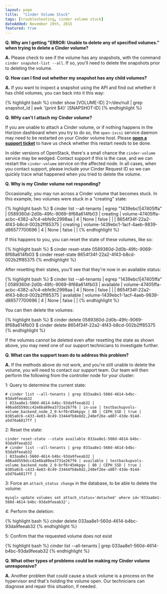 ```yaml
---
layout: page
title:  "Cinder Volume Stuck"
tags: [troubleshooting, cinder volume stuck]
dateAdded: November 19th, 2015
featured: true
---
```


**Q. Why am I getting "ERROR: Unable to delete any of specified volumes." when trying to delete a Cinder volume?**

**A.** Please check to see if the volume has any snapshots, with the command `cinder snapshot-list --all`. If so, you'll need to delete the snapshots prior to deleting the volume.

**Q. How can I find out whether my snapshot has any child volumes?**

**A.** If you want to inspect a snapshot using the API and find out whether it has child volumes, you can back into it this way:

{% highlight bash %}
cinder show [VOLUME-ID] 2>/dev/null | grep snapshot_id | awk '{print $4}'
[SNAPSHOT-ID]
{% endhighlight %}

**Q. WHy can't I attach my Cinder volume?**

If you are unable to attach a Cinder volume, or if nothing happens in the Horizon dashboard when you try to do so, the `open-iscsi` service daemon may need to be restarted on your Cinder volume host.  Please [**open a support ticket**](http://ibm-blue-box-help.github.io/help-documentation/gettingstarted/commonadmin/report-issue/) to have us check whether this restart needs to be done.

In older versions of OpenStack, there's a small chance the `cinder-volume` service may be wedged. Contact support if this is the case, and we can restart the `cinder-volume` service on the affected node. In all cases, when you contact support, please include your Cinder Request ID so we can quickly trace what happened when you tried to delete the volume.

**Q. Why is my Cinder volume not responding?**

Occasionally, you may run across a Cinder volume that becomes stuck.  In this example, two volumes were stuck in a "creating" state:

{% highlight bash %}
$ cinder list --all-tenants | egrep "1439ebc1|47405ffa"
| 0589360d-2d0b-49fc-9069-8f68a614fb03 | creating | volume-47405ffa-acbc-4382-a7c4-ebfe9c2998aa | 4 | None | false | |
| 8654f34f-22a2-4f43-b8cd-002b2ff85375 | creating | volume-1439ebc1-1acf-4aeb-9839-d86577700696 | 4 | None | false | |
{% endhighlight %}

If this happens to you, you can reset the state of these volumes, like so:

{% highlight bash %}
$ cinder reset-state 0589360d-2d0b-49fc-9069-8f68a614fb03
$ cinder reset-state 8654f34f-22a2-4f43-b8cd-002b2ff85375
{% endhighlight %}

After resetting their states, you'll see that they're now in an available status:

{% highlight bash %}
$ cinder list --all-tenants | egrep "1439ebc1|47405ffa"
| 0589360d-2d0b-49fc-9069-8f68a614fb03 | available | volume-47405ffa-acbc-4382-a7c4-ebfe9c2998aa | 4 | None | false | |
| 8654f34f-22a2-4f43-b8cd-002b2ff85375 | available | volume-1439ebc1-1acf-4aeb-9839-d86577700696 | 4 | None | false | |
{% endhighlight %}

You can then delete the volumes:

{% highlight bash %}
$ cinder delete 0589360d-2d0b-49fc-9069-8f68a614fb03
$ cinder delete 8654f34f-22a2-4f43-b8cd-002b2ff85375
{% endhighlight %}

If the volumes cannot be deleted even after resetting the state as shown above, you may need one of our support technicians to investigate further. 

**Q. What can the support team do to address this problem?**

**A.** If the methods above do not work, and you're still unable to delete the volume, you will need to contact our support team.  Our team will then perform the following from the controller node for your cluster:

1: Query to determine the current state:

```
# cinder list --all-tenants | grep 033aa8e1-560d-4614-b4bc-93da9feeab32
| 033aa8e1-560d-4614-b4bc-93da9feeab32 | 406add559dcc42e6ba89ea3731e267f6 | in-use | testbackupvols-volume_backend_node_2_0-krf6r45mkpgv | 80 | CEPH_SSD | true | 8385a0c6-c433-4e03-8c49-33444fb8e8d2,240ef26e-a807-43de-914d-a5d76a6817ff |
```

2: Reset the state:

```
cinder reset-state --state available 033aa8e1-560d-4614-b4bc-93da9feeab32
# cinder list --all-tenants | grep 033aa8e1-560d-4614-b4bc-93da9feeab32
| 033aa8e1-560d-4614-b4bc-93da9feeab32 | 406add559dcc42e6ba89ea3731e267f6 | available | testbackupvols-volume_backend_node_2_0-brf6r45mkpgv | 80 | CEPH_SSD | true | 8385a0c6-c433-4e03-8c49-33444fb8e8d2,240ef26e-a807-43de-914d-a5d76a6817ff |
```

3: Force an `attach_status change` in the database, to be able to delete the volume:

```
mysql> update volumes set attach_status='detached' where id='033aa8e1-560d-4614-b4bc-93da9feeab32';
```

4: Perform the deletion:

{% highlight bash %}
cinder delete 033aa8e1-560d-4614-b4bc-93da9feeab32
{% endhighlight %}

5: Confirm that the requested volume does not exist

{% highlight bash %}
cinder list --all-tenants | grep 033aa8e1-560d-4614-b4bc-93da9feeab32
{% endhighlight %}

**Q. What other types of problems could be making my Cinder volume unresponsive?**

**A.** Another problem that could cause a stuck volume is a process on the hypervisor end that's holding the volume open.  Our technicians can diagnose and repair this situation, if needed.
